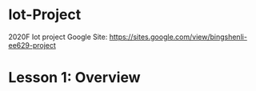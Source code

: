 # Iot-Project
2020F Iot project
Google Site: https://sites.google.com/view/bingshenli-ee629-project

# Lesson 1: Overview



